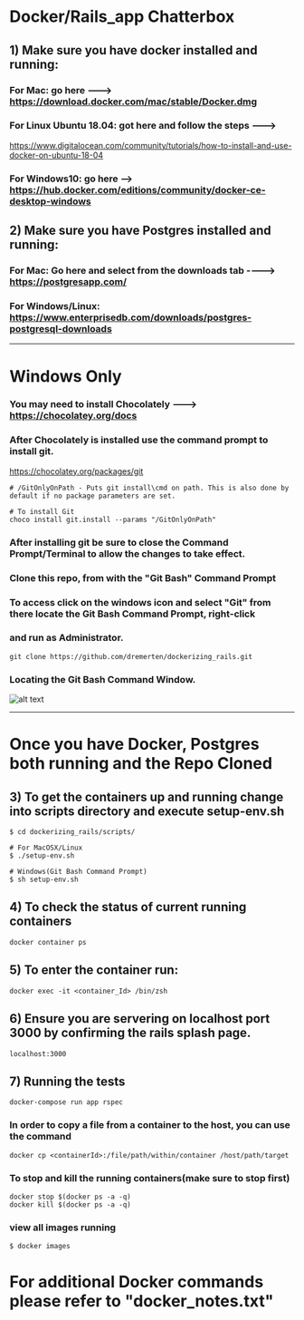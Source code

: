 # Docker/Rails_app Chatterbox


## 1) Make sure you have docker installed and running: 

### For Mac: go here ---> https://download.docker.com/mac/stable/Docker.dmg

### For Linux Ubuntu 18.04: got here and follow the steps ---> 
https://www.digitalocean.com/community/tutorials/how-to-install-and-use-docker-on-ubuntu-18-04

### For Windows10: go here --> https://hub.docker.com/editions/community/docker-ce-desktop-windows

## 2) Make sure you have Postgres installed and running:

### For Mac: Go here and select from the downloads tab ----> https://postgresapp.com/

### For Windows/Linux: https://www.enterprisedb.com/downloads/postgres-postgresql-downloads

*************************************************************************************************************

# Windows Only
### You may need to install Chocolately ---> https://chocolatey.org/docs

### After Chocolately is installed use the command prompt to install git.
https://chocolatey.org/packages/git

```# MUST RUN CMD AS ADMINISTRATOR
# /GitOnlyOnPath - Puts git install\cmd on path. This is also done by default if no package parameters are set.

# To install Git
choco install git.install --params "/GitOnlyOnPath"
```

### After installing git be sure to close the Command Prompt/Terminal to allow the changes to take effect.

 ### Clone this repo, from with the "Git Bash" Command Prompt
   ### To access click on the windows icon and select "Git" from there locate the Git Bash Command Prompt, right-click
   ### and run as Administrator.
```
git clone https://github.com/dremerten/dockerizing_rails.git
```


### Locating the Git Bash Command Window.
![alt text](https://i.stack.imgur.com/soecn.png)

****************************************************************************************************************

# Once you have Docker, Postgres both running and the Repo Cloned

## 3) To get the containers up and running change into scripts directory and execute setup-env.sh
```
$ cd dockerizing_rails/scripts/

# For MacOSX/Linux
$ ./setup-env.sh

# Windows(Git Bash Command Prompt)
$ sh setup-env.sh
```
## 4) To check the status of current running containers
```
docker container ps
```
## 5) To enter the container run:
```
docker exec -it <container_Id> /bin/zsh
```
## 6) Ensure you are servering on localhost port 3000 by confirming the rails splash page.
```localhost:3000```

## 7) Running the tests
```
docker-compose run app rspec
```
### In order to copy a file from a container to the host, you can use the command
```
docker cp <containerId>:/file/path/within/container /host/path/target
```

### To stop and kill the running containers(make sure to stop first)
```
docker stop $(docker ps -a -q)
docker kill $(docker ps -a -q)
```

### view all images running
```
$ docker images
```


# For additional Docker commands please refer to "docker_notes.txt"


